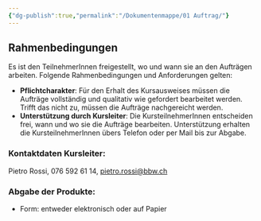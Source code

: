```yaml
---
{"dg-publish":true,"permalink":"/Dokumentenmappe/01 Auftrag/"}
---
```



## Rahmenbedingungen

Es ist den TeilnehmerInnen freigestellt, wo und wann sie an den Aufträgen arbeiten. Folgende Rahmenbedingungen und Anforderungen gelten:
- **Pflichtcharakter**: Für den Erhalt des Kursausweises müssen die Aufträge vollständig und qualitativ wie gefordert bearbeitet werden. Trifft das nicht zu, müssen die Aufträge nachgereicht werden.
- **Unterstützung durch Kursleiter**: Die KursteilnehmerInnen entscheiden frei, wann und wo sie die Aufträge bearbeiten. Unterstützung erhalten die KursteilnehmerInnen übers Telefon oder per Mail bis zur Abgabe.  

### Kontaktdaten Kursleiter: 
Pietro Rossi, 076 592 61 14, pietro.rossi@bbw.ch
### Abgabe der Produkte:
- Form: entweder elektronisch oder auf Papier

